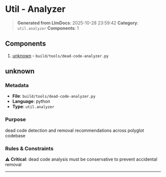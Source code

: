 # Util - Analyzer

> **Generated from LlmDocs**: 2025-10-28 23:59:42
> **Category**: `util.analyzer`
> **Components**: 1

## Components

1. [unknown](#unknown) - `build/tools/dead-code-analyzer.py`

## unknown

### Metadata

- **File**: `build/tools/dead-code-analyzer.py`
- **Language**: python
- **Type**: `util.analyzer`

### Purpose

dead code detection and removal recommendations across polyglot codebase

### Rules & Constraints

⚠️ **Critical**: dead code analysis must be conservative to prevent accidental removal

---


